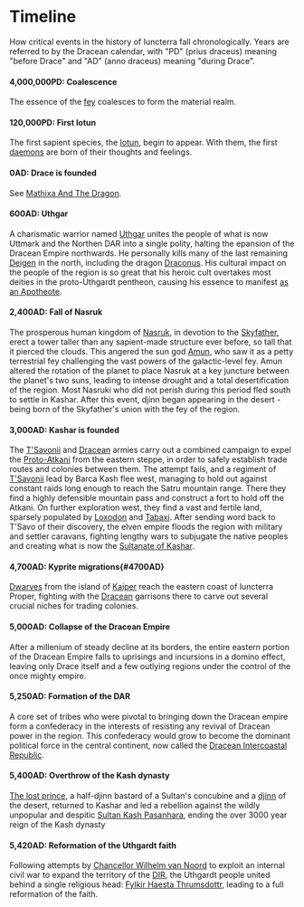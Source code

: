 # Timeline

How critical events in the history of Iuncterra fall chronologically. Years are referred to by the Dracean calendar, with "PD" (prius draceus) meaning "before Drace" and "AD" (anno draceus) meaning "during Drace".

#### 4,000,000PD: Coalescence
The essence of the [fey](/lore/cosmology/fey) coalesces to form the material realm.

#### 120,000PD: First Iotun
The first sapient species, the [Iotun](/lore/species/iotun), begin to appear. With them, the first [daemons](/lore/cosmology/daemons) are born of their thoughts and feelings.

#### 0AD: Drace is founded
See [Mathixa And The Dragon](/stories/mathixa_and_the_dragon).

#### 600AD: Uthgar
A charismatic warrior named [Uthgar](/places/uttmark/people/uthgar) unites the people of what is now Uttmark and the Northen DAR into a single polity, halting the epansion of the Dracean Empire northwards. He personally kills many of the last remaining [Deigen](/lore/cosmology/deigen) in the north, including the dragon [Draconus](/lore/cosmology/deigen/dragons/draconus). His cultural impact on the people of the region is so great that his heroic cult overtakes most deities in the proto-Uthgardt pentheon, causing his essence to manifest [as an Apotheote](/lore/cosmology/daemons/apotheotes).

#### 2,400AD: Fall of Nasruk
The prosperous human kingdom of [Nasruk](/places/nasruk), in devotion to the [Skyfather](/lore/cosmology/fey/skyfather), erect a tower taller than any sapient-made structure ever before, so tall that it pierced the clouds. This angered the sun god [Amun](/lore/cosmology/fey/amun), who saw it as a petty terrestrial fey challenging the vast powers of the galactic-level fey. Amun altered the rotation of the planet to place Nasruk at a key juncture between the planet's two suns, leading to intense drought and a total desertification of the region. Most Nasruki who did not perish during this period fled south to settle in Kashar. After this event, djinn began appearing in the desert - being born of the Skyfather's union with the fey of the region.

#### 3,000AD: Kashar is founded
The [T'Savonii](/places/tsavo) and [Dracean](/places/drace) armies carry out a combined campaign to expel the [Proto-Atkani](/places/ordo_atkan) from the eastern steppe, in order to safely establish trade routes and colonies between them. The attempt fails, and a regiment of [T'Savonii](/places/tsavo) lead by Barca Kash flee west, managing to hold out against constant raids long enough to reach the Satru mountain range. There they find a highly defensible mountain pass and construct a fort to hold off the Atkani. On further exploration west, they find a vast and fertile land, sparsely populated by [Loxodon](/lore/species/loxodon) and [Tabaxi](/lore/species/tabaxi). After sending word back to T'Savo of their discovery, the elven empire floods the region with military and settler caravans, fighting lengthy wars to subjugate the native peoples and creating what is now the [Sultanate of Kashar](/places/kashar).

#### 4,700AD: Kyprite migrations{#4700AD}
[Dwarves](/lore/species/dwarf) from the island of [Kaiper](/places/kaiper) reach the eastern coast of Iuncterra Proper, fighting with the [Dracean](/places/drace) garrisons there to carve out several crucial niches for trading colonies.

#### 5,000AD: Collapse of the Dracean Empire
After a millenium of steady decline at its borders, the entire eastern portion of the Dracean Empire falls to uprisings and incursions in a domino effect, leaving only Drace itself and a few outlying regions under the control of the once mighty empire.

#### 5,250AD: Formation of the DAR
A core set of tribes who were pivotal to bringing down the Dracean empire form a confederacy in the interests of resisting any revival of Dracean power in the region. This confederacy would grow to become the dominant political force in the central continent, now called the [Dracean Intercoastal Republic](/places/dracean_intercoastal_republic).

#### 5,400AD: Overthrow of the Kash dynasty
[The lost prince](/stories/the_lost_prince), a half-djinn bastard of a Sultan's concubine and a [djinn](/lore/cosmology/deigen/djinn) of the desert, returned to Kashar and led a rebellion against the wildly unpopular and despitic [Sultan Kash Pasanhara](/places/kashar/people/kash_pasanhara), ending the over 3000 year reign of the Kash dynasty

#### 5,420AD: Reformation of the Uthgardt faith
Following attempts by [Chancellor Wilhelm van Noord](/places/dracean_intercoastal_republic/people/wilhelm_van_noord) to exploit an internal civil war to expand the territory of the [DIR](/places/dracean_intercoastal_republic), the Uthgardt people united behind a single religious head: [Fylkir Haesta Thrumsdottr](/places/Uttmark/people/hæsta_þrumsdottr), leading to a full reformation of the faith.

